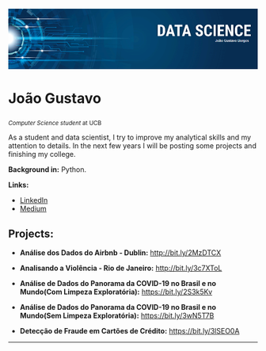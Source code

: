 <p align="center">
  <img src="bannerDS.png" >
</p>

# João Gustavo
<sub>*Computer Science student* at UCB</sub>

As a student and data scientist, I try to improve my analytical skills and my attention to details. In the next few years I will be posting some projects and finishing my college.

**Background in:** Python.

**Links:**
* [LinkedIn](https://www.linkedin.com/in/joão-gustavo-borges-e-souza-6700451b8/)
* [Medium](https://medium.com/@joaogustavo.borges2901)

## Projects:

* **Análise dos Dados do Airbnb - Dublin:** http://bit.ly/2MzDTCX

* **Analisando a Violência - Rio de Janeiro:** http://bit.ly/3c7XToL

* **Análise de Dados do Panorama da COVID-19 no Brasil e no Mundo(Com Limpeza Exploratória):** https://bit.ly/2S3k5Kv

* **Análise de Dados do Panorama da COVID-19 no Brasil e no Mundo(Sem Limpeza Exploratória):** https://bit.ly/3wN5T7B

* **Detecção de Fraude em Cartões de Crédito:** https://bit.ly/3lSEO0A
---




